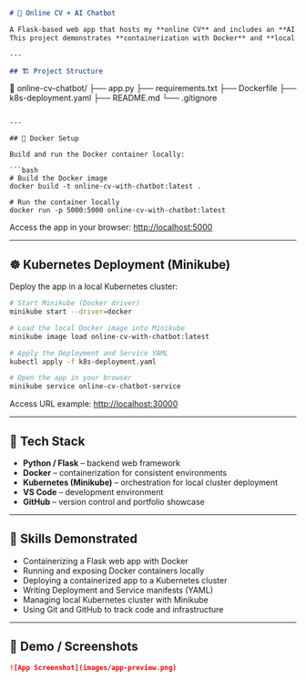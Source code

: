 ```markdown
# 🧠 Online CV + AI Chatbot

A Flask-based web app that hosts my **online CV** and includes an **AI chatbot**.  
This project demonstrates **containerization with Docker** and **local Kubernetes deployment (Minikube)** — a full DevOps showcase.

---

## 🏗 Project Structure

```

📂 online-cv-chatbot/
├── app.py
├── requirements.txt
├── Dockerfile
├── k8s-deployment.yaml
├── README.md
└── .gitignore

````

---

## 🐳 Docker Setup

Build and run the Docker container locally:

```bash
# Build the Docker image
docker build -t online-cv-with-chatbot:latest .

# Run the container locally
docker run -p 5000:5000 online-cv-with-chatbot:latest
````

Access the app in your browser:
[http://localhost:5000](http://localhost:5000)

---

## ☸️ Kubernetes Deployment (Minikube)

Deploy the app in a local Kubernetes cluster:

```bash
# Start Minikube (Docker driver)
minikube start --driver=docker

# Load the local Docker image into Minikube
minikube image load online-cv-with-chatbot:latest

# Apply the Deployment and Service YAML
kubectl apply -f k8s-deployment.yaml

# Open the app in your browser
minikube service online-cv-chatbot-service
```

Access URL example: [http://localhost:30000](http://localhost:30000)

---

## 🔧 Tech Stack

* **Python / Flask** – backend web framework
* **Docker** – containerization for consistent environments
* **Kubernetes (Minikube)** – orchestration for local cluster deployment
* **VS Code** – development environment
* **GitHub** – version control and portfolio showcase

---

## 🏅 Skills Demonstrated

* Containerizing a Flask web app with Docker
* Running and exposing Docker containers locally
* Deploying a containerized app to a Kubernetes cluster
* Writing Deployment and Service manifests (YAML)
* Managing local Kubernetes cluster with Minikube
* Using Git and GitHub to track code and infrastructure

---

## 📸 Demo / Screenshots

```markdown
![App Screenshot](images/app-preview.png)
```